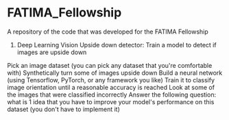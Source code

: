 # FATIMA_Fellowship
A repository of the code that was developed for the FATIMA Fellowship

1. Deep Learning Vision
Upside down detector: Train a model to detect if images are upside down

Pick an image dataset (you can pick any dataset that you're comfortable with)
Synthetically turn some of images upside down
Build a neural network (using Tensorflow, PyTorch, or any framework you like)
Train it to classify image orientation until a reasonable accuracy is reached
Look at some of the images that were classified incorrectly
Answer the following question: what is 1 idea that you have to improve your model's performance on this dataset (you don't have to implement it)
